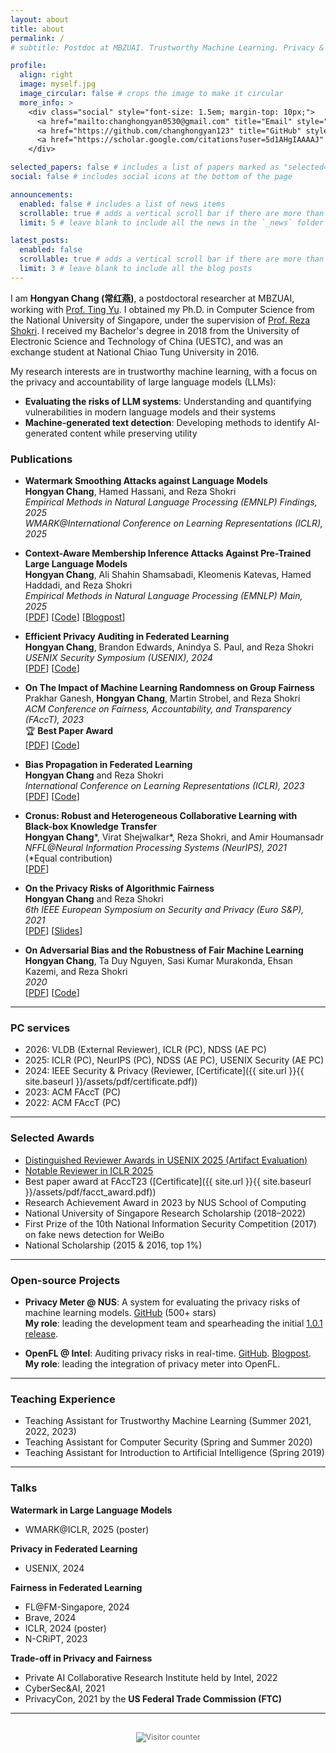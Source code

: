 ```yaml
---
layout: about
title: about
permalink: /
# subtitle: Postdoc at MBZUAI. Trustworthy Machine Learning. Privacy & LLMs.

profile:
  align: right
  image: myself.jpg
  image_circular: false # crops the image to make it circular
  more_info: >
    <div class="social" style="font-size: 1.5em; margin-top: 10px;">
      <a href="mailto:changhongyan0530@gmail.com" title="Email" style="margin-right: 15px;"><i class="fa-solid fa-envelope"></i></a>
      <a href="https://github.com/changhongyan123" title="GitHub" style="margin-right: 15px;"><i class="fa-brands fa-github"></i></a>
      <a href="https://scholar.google.com/citations?user=5d1AHgIAAAAJ" title="Google Scholar"><i class="ai ai-google-scholar"></i></a>
    </div>

selected_papers: false # includes a list of papers marked as "selected={true}"
social: false # includes social icons at the bottom of the page

announcements:
  enabled: false # includes a list of news items
  scrollable: true # adds a vertical scroll bar if there are more than 3 news items
  limit: 5 # leave blank to include all the news in the `_news` folder

latest_posts:
  enabled: false
  scrollable: true # adds a vertical scroll bar if there are more than 3 new posts items
  limit: 3 # leave blank to include all the blog posts
---
```


I am **Hongyan Chang (常红燕)**, a postdoctoral researcher at MBZUAI, working with [Prof. Ting Yu](https://mbzuai.ac.ae/study/faculty/ting-yu/). I obtained my Ph.D. in Computer Science from the National University of Singapore, under the supervision of [Prof. Reza Shokri](https://www.comp.nus.edu.sg/~reza/). I received my Bachelor's degree in 2018 from the University of Electronic Science and Technology of China (UESTC), and was an exchange student at National Chiao Tung University in 2016.

My research interests are in trustworthy machine learning, with a focus on the privacy and accountability of large language models (LLMs):

- **Evaluating the risks of LLM systems**: Understanding and quantifying vulnerabilities in modern language models and their systems
- **Machine-generated text detection**: Developing methods to identify AI-generated content while preserving utility




### Publications

- **Watermark Smoothing Attacks against Language Models**  
   **Hongyan Chang**, Hamed Hassani, and Reza Shokri  
   *Empirical Methods in Natural Language Processing (EMNLP) Findings, 2025*  
   *WMARK@International Conference on Learning Representations (ICLR), 2025*
   

- **Context-Aware Membership Inference Attacks Against Pre-Trained Large Language Models**  
   **Hongyan Chang**, Ali Shahin Shamsabadi, Kleomenis Katevas, Hamed Haddadi, and Reza Shokri  
   *Empirical Methods in Natural Language Processing (EMNLP) Main, 2025*  
   [[PDF](https://arxiv.org/abs/2409.13745)] [[Code](https://github.com/changhongyan123/context_aware_mia)] [[Blogpost](https://brave.com/blog/privacy-in-llms/)]

- **Efficient Privacy Auditing in Federated Learning**  
   **Hongyan Chang**, Brandon Edwards, Anindya S. Paul, and Reza Shokri  
   *USENIX Security Symposium (USENIX), 2024*  
   [[PDF](https://www.usenix.org/conference/usenixsecurity24/presentation/chang)] [[Code](https://github.com/changhongyan123/privacy_auditing_in_FL)]

- **On The Impact of Machine Learning Randomness on Group Fairness**  
   Prakhar Ganesh, **Hongyan Chang**, Martin Strobel, and Reza Shokri  
   *ACM Conference on Fairness, Accountability, and Transparency (FAccT), 2023*  
   🏆 **Best Paper Award**  
   [[PDF](https://dl.acm.org/doi/10.1145/3593013.3594116)] [[Code](https://github.com/privacytrustlab/Data-Order-Randomness-versus-Group-Fairness)]

- **Bias Propagation in Federated Learning**  
   **Hongyan Chang** and Reza Shokri  
   *International Conference on Learning Representations (ICLR), 2023*  
   [[PDF](https://openreview.net/pdf?id=V7CYzdruWdm)] [[Code](https://github.com/privacytrustlab/bias_in_FL)]

- **Cronus: Robust and Heterogeneous Collaborative Learning with Black-box Knowledge Transfer**  
   **Hongyan Chang**\*, Virat Shejwalkar\*, Reza Shokri, and Amir Houmansadr  
   *NFFL@Neural Information Processing Systems (NeurIPS), 2021*  
   (*Equal contribution)  
   [[PDF](https://neurips2021workshopfl.github.io/NFFL-2021/papers/2021/Chang2021.pdf)]

- **On the Privacy Risks of Algorithmic Fairness**  
   **Hongyan Chang** and Reza Shokri  
   *6th IEEE European Symposium on Security and Privacy (Euro S&P), 2021*  
   [[PDF](https://arxiv.org/pdf/2011.03731)] [[Slides](https://www.ieee-security.org/TC/EuroSP2021/slides/Hongyan%20Chang%20-%20Hongyan%20Chang-On%20the%20Privacy%20Risks%20of%20Algorithmic%20Fairness.pdf)]

- **On Adversarial Bias and the Robustness of Fair Machine Learning**  
   **Hongyan Chang**, Ta Duy Nguyen, Sasi Kumar Murakonda, Ehsan Kazemi, and Reza Shokri  
   *2020*  
   [[PDF](https://arxiv.org/pdf/2006.08669)] [[Code](https://github.com/privacytrustlab/adversarial_bias)]

---

### PC services
<!-- - External Reviewer for VLDB 2026
- PC member for ICLR 2025, NeurIPS 2025, ICLR 2026 
- AE PC member of NDSS 2025, USENIX 2025, NDSS 2026
- Reviewer of IEEE Security & Privacy 2024 ([Certificate]({{ site.url }}{{ site.baseurl }}/assets/pdf/certificate.pdf))
- PC member of ACM FAccT Conference 2022, 2023
 -->

- 2026: VLDB (External Reviewer), ICLR (PC), NDSS (AE PC)  
- 2025: ICLR (PC), NeurIPS (PC), NDSS (AE PC), USENIX Security (AE PC)  
- 2024: IEEE Security & Privacy (Reviewer, [Certificate]({{ site.url }}{{ site.baseurl }}/assets/pdf/certificate.pdf))  
- 2023: ACM FAccT (PC)  
- 2022: ACM FAccT (PC)


---

### Selected Awards
- [Distinguished Reviewer Awards in USENIX 2025 (Artifact Evaluation)](https://secartifacts.github.io/usenixsec2025/awards#-distinguished-reviewer-awards:~:text=Hongyan%20Chang%2C%20National%20University%20of%20Singapore)
- [Notable Reviewer in ICLR 2025](https://iclr.cc/Conferences/2025/Reviewers)
- Best paper award at FAccT23 ([Certificate]({{ site.url }}{{ site.baseurl }}/assets/pdf/facct_award.pdf))
- Research Achievement Award in 2023 by NUS School of Computing
- National University of Singapore Research Scholarship (2018–2022)
- First Prize of the 10th National Information Security Competition (2017) on fake news detection for WeiBo
- National Scholarship (2015 & 2016, top 1%)


---


### Open-source Projects

- **Privacy Meter @ NUS**: A system for evaluating the privacy risks of machine learning models. <i class="fa-brands fa-github"></i> [GitHub](https://github.com/privacytrustlab/ml_privacy_meter) (500+ stars)  
  **My role**: leading the development team and spearheading the initial [1.0.1 release](https://pypi.org/project/Privacy-Meter/).

- **OpenFL @ Intel**: Auditing privacy risks in real-time. <i class="fa-brands fa-github"></i> [GitHub](https://github.com/intel/openfl/tree/develop/openfl-tutorials/experimental/Privacy_Meter). [Blogpost](https://www.intel.com/content/www/us/en/developer/articles/technical/how-openfl-and-privacy-meter-empower-data-privacy.html).  
  **My role**: leading the integration of privacy meter into OpenFL.

---

### Teaching Experience

- Teaching Assistant for Trustworthy Machine Learning (Summer 2021, 2022, 2023)
- Teaching Assistant for Computer Security (Spring and Summer 2020)
- Teaching Assistant for Introduction to Artificial Intelligence (Spring 2019)


---


### Talks

**Watermark in Large Language Models**
- WMARK@ICLR, 2025 (poster)

**Privacy in Federated Learning**
- USENIX, 2024

**Fairness in Federated Learning**
- FL@FM-Singapore, 2024
- Brave, 2024
- ICLR, 2024 (poster)
- N-CRiPT, 2023

**Trade-off in Privacy and Fairness**
- Private AI Collaborative Research Institute held by Intel, 2022
- CyberSec&AI, 2021
- PrivacyCon, 2021 by the **US Federal Trade Commission (FTC)**


---

<div style="text-align: center; margin-top: 30px; font-size: 0.9em; color: #666;">
  <img src="https://hits.sh/changhongyan123.github.io.svg?style=flat&label=visitors&color=2698ba" alt="Visitor counter">
</div>
